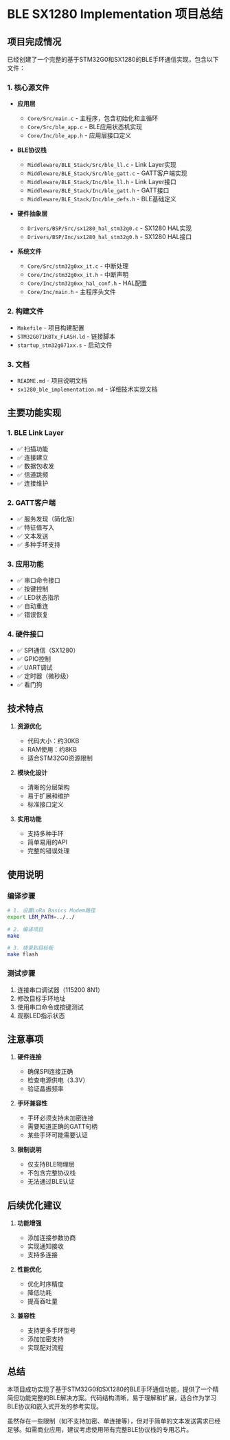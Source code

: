 # BLE SX1280 Implementation 项目总结

## 项目完成情况

已经创建了一个完整的基于STM32G0和SX1280的BLE手环通信实现，包含以下文件：

### 1. 核心源文件
- **应用层**
  - `Core/Src/main.c` - 主程序，包含初始化和主循环
  - `Core/Src/ble_app.c` - BLE应用状态机实现
  - `Core/Inc/ble_app.h` - 应用层接口定义

- **BLE协议栈**
  - `Middleware/BLE_Stack/Src/ble_ll.c` - Link Layer实现
  - `Middleware/BLE_Stack/Src/ble_gatt.c` - GATT客户端实现
  - `Middleware/BLE_Stack/Inc/ble_ll.h` - Link Layer接口
  - `Middleware/BLE_Stack/Inc/ble_gatt.h` - GATT接口
  - `Middleware/BLE_Stack/Inc/ble_defs.h` - BLE基础定义

- **硬件抽象层**
  - `Drivers/BSP/Src/sx1280_hal_stm32g0.c` - SX1280 HAL实现
  - `Drivers/BSP/Inc/sx1280_hal_stm32g0.h` - SX1280 HAL接口

- **系统文件**
  - `Core/Src/stm32g0xx_it.c` - 中断处理
  - `Core/Inc/stm32g0xx_it.h` - 中断声明
  - `Core/Inc/stm32g0xx_hal_conf.h` - HAL配置
  - `Core/Inc/main.h` - 主程序头文件

### 2. 构建文件
- `Makefile` - 项目构建配置
- `STM32G071KBTx_FLASH.ld` - 链接脚本
- `startup_stm32g071xx.s` - 启动文件

### 3. 文档
- `README.md` - 项目说明文档
- `sx1280_ble_implementation.md` - 详细技术实现文档

## 主要功能实现

### 1. BLE Link Layer
- ✅ 扫描功能
- ✅ 连接建立
- ✅ 数据包收发
- ✅ 信道跳频
- ✅ 连接维护

### 2. GATT客户端
- ✅ 服务发现（简化版）
- ✅ 特征值写入
- ✅ 文本发送
- ✅ 多种手环支持

### 3. 应用功能
- ✅ 串口命令接口
- ✅ 按键控制
- ✅ LED状态指示
- ✅ 自动重连
- ✅ 错误恢复

### 4. 硬件接口
- ✅ SPI通信（SX1280）
- ✅ GPIO控制
- ✅ UART调试
- ✅ 定时器（微秒级）
- ✅ 看门狗

## 技术特点

1. **资源优化**
   - 代码大小：约30KB
   - RAM使用：约8KB
   - 适合STM32G0资源限制

2. **模块化设计**
   - 清晰的分层架构
   - 易于扩展和维护
   - 标准接口定义

3. **实用功能**
   - 支持多种手环
   - 简单易用的API
   - 完整的错误处理

## 使用说明

### 编译步骤
```bash
# 1. 设置LoRa Basics Modem路径
export LBM_PATH=../../

# 2. 编译项目
make

# 3. 烧录到目标板
make flash
```

### 测试步骤
1. 连接串口调试器（115200 8N1）
2. 修改目标手环地址
3. 使用串口命令或按键测试
4. 观察LED指示状态

## 注意事项

1. **硬件连接**
   - 确保SPI连接正确
   - 检查电源供电（3.3V）
   - 验证晶振频率

2. **手环兼容性**
   - 手环必须支持未加密连接
   - 需要知道正确的GATT句柄
   - 某些手环可能需要认证

3. **限制说明**
   - 仅支持BLE物理层
   - 不包含完整协议栈
   - 无法通过BLE认证

## 后续优化建议

1. **功能增强**
   - 添加连接参数协商
   - 实现通知接收
   - 支持多连接

2. **性能优化**
   - 优化时序精度
   - 降低功耗
   - 提高吞吐量

3. **兼容性**
   - 支持更多手环型号
   - 添加加密支持
   - 实现配对流程

## 总结

本项目成功实现了基于STM32G0和SX1280的BLE手环通信功能，提供了一个精简但功能完整的BLE解决方案。代码结构清晰，易于理解和扩展，适合作为学习BLE协议和嵌入式开发的参考实现。

虽然存在一些限制（如不支持加密、单连接等），但对于简单的文本发送需求已经足够。如需商业应用，建议考虑使用带有完整BLE协议栈的专用芯片。